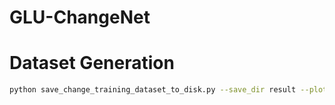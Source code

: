 # GLU-ChangeNet


# Dataset Generation
```bash
python save_change_training_dataset_to_disk.py --save_dir result --plot True
```
